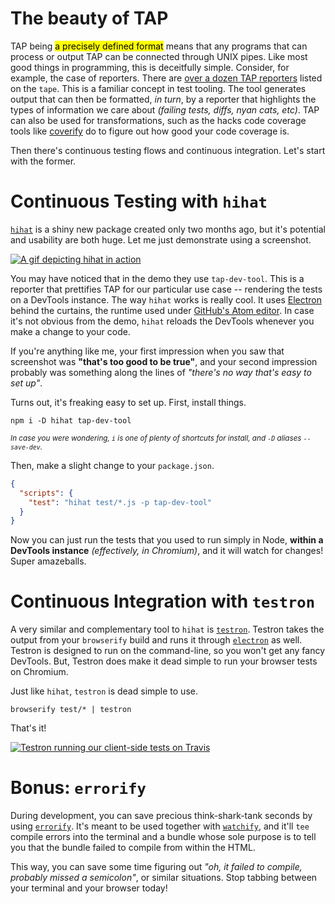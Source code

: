 # The beauty of TAP

TAP being <mark>a precisely defined format</mark> means that any programs that can process or output TAP can be connected through UNIX pipes. Like most good things in programming, this is deceitfully simple. Consider, for example, the case of reporters. There are [over a dozen TAP reporters][2] listed on the `tape`. This is a familiar concept in test tooling. The tool generates output that can then be formatted, _in turn_, by a reporter that highlights the types of information we care about _(failing tests, diffs, nyan cats, etc)_. TAP can also be used for transformations, such as the hacks code coverage tools like [coverify][3] do to figure out how good your code coverage is.

Then there's continuous testing flows and continuous integration. Let's start with the former.

# Continuous Testing with `hihat`

[`hihat`][5] is a shiny new package created only two months ago, but it's potential and usability are both huge. Let me just demonstrate using a screenshot.

[![A gif depicting hihat in action][4]][5]

You may have noticed that in the demo they use `tap-dev-tool`. This is a reporter that prettifies TAP for our particular use case -- rendering the tests on a DevTools instance. The way `hihat` works is really cool. It uses [Electron][7] behind the curtains, the runtime used under [GitHub's Atom editor][6]. In case it's not obvious from the demo, `hihat` reloads the DevTools whenever you make a change to your code.

If you're anything like me, your first impression when you saw that screenshot was **"that's too good to be true"**, and your second impression probably was something along the lines of _"there's no way that's easy to set up"_.

Turns out, it's freaking easy to set up. First, install things.

```shell
npm i -D hihat tap-dev-tool
```

<sub>_In case you were wondering, `i` is one of plenty of shortcuts for install, and `-D` aliases `--save-dev`._</sub>

Then, make a slight change to your `package.json`.

```json
{
  "scripts": {
    "test": "hihat test/*.js -p tap-dev-tool"
  }
}
```

Now you can just run the tests that you used to run simply in Node, **within a DevTools instance** _(effectively, in Chromium)_, and it will watch for changes! Super amazeballs.

# Continuous Integration with `testron`

A very similar and complementary tool to `hihat` is [`testron`][8]. Testron takes the output from your `browserify` build and runs it through [`electron`][7] as well. Testron is designed to run on the command-line, so you won't get any fancy DevTools. But, Testron does make it dead simple to run your browser tests on Chromium.

Just like `hihat`, `testron` is dead simple to use.

```shell
browserify test/* | testron
```

That's it!

[![Testron running our client-side tests on Travis][11]][12]

# Bonus: `errorify`

During development, you can save precious think-shark-tank seconds by using [`errorify`][9]. It's meant to be used together with [`watchify`][10], and it'll `tee` compile errors into the terminal and a bundle whose sole purpose is to tell you that the bundle failed to compile from within the HTML.

This way, you can save some time figuring out _"oh, it failed to compile, probably missed a semicolon"_, or similar situations. Stop tabbing between your terminal and your browser today! 

[2]: https://github.com/substack/tape#pretty-reporters "Pretty TAP reporters"
[3]: https://github.com/substack/coverify "substack/coverify on GitHub"
[4]: https://camo.githubusercontent.com/c6f8071b302eb0bfd62fe50d97599b4071e52ad5/687474703a2f2f692e696d6775722e636f6d2f537170626a7a6c2e676966
[5]: https://github.com/Jam3/hihat "Jam3/hihat on GitHub"
[6]: http://atom.io/ "Atom Editor"
[7]: https://github.com/atom/electron "atom/electron on GitHub"
[8]: https://github.com/shama/testron "shama/testron on GitHub"
[9]: https://github.com/zertosh/errorify "zertosh/errorify on GitHub"
[10]: https://github.com/substack/watchify "substack/watchify on GitHub"
[11]: https://i.imgur.com/1lhObnf.png
[12]: https://travis-ci.org/bevacqua/dragula "bevacqua/dragula on Travis"
